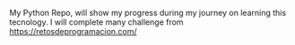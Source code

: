 My Python Repo, will show my progress during my journey on learning this tecnology.
I will complete many challenge from https://retosdeprogramacion.com/
